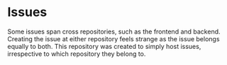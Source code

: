 # Issues

Some issues span cross repositories, such as the frontend and backend.  Creating the issue at either repository feels strange as the issue belongs equally to both. This repository was created to simply host issues, irrespective to which repository they belong to.
